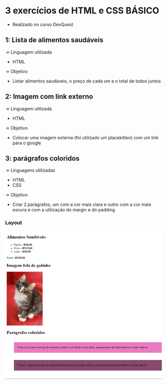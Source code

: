 # 3 exercícios de HTML e CSS BÁSICO 
- Realizado no curso DevQuest

## 1: Lista de alimentos saudáveis
-> Linguagem utilizada
- HTML 

-> Objetivo
- Listar alimentos saudáveis, o preço de cada um e o total de todos juntos

## 2: Imagem com link externo
-> Linguagem utilizada
- HTML 

-> Objetivo
- Colocar uma imagem externa (foi utilizado um placekitten) com um link para o google

## 3: parágrafos coloridos
-> Linguagens utilizadas
- HTML
- CSS 

-> Objetivo
- Criar 2 parágrafos, um com a cor mais clara e outro com a cor mais escura e com a utilização do margin e do padding

### Layout 
<img src="./design/layout-html-css-basico.png" alt="layout dos 3 exercícios">